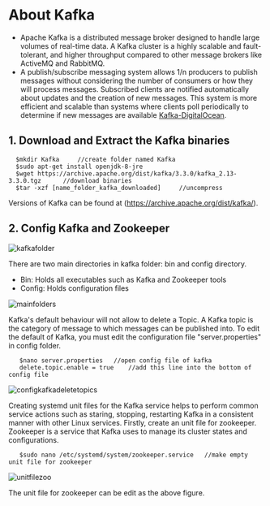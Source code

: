 # About Kafka
- Apache Kafka is a distributed message broker designed to handle large volumes of real-time data. A Kafka cluster is a highly scalable and fault-tolerant, and higher throughput compared to other message brokers like ActiveMQ and RabbitMQ. 
- A publish/subscribe messaging system allows 1/n producers to publish messages without considering the number of consumers or how they will process messages. Subscribed clients are notified automatically about updates and the creation of new messages. This system is more efficient and scalable than systems where clients poll periodically to determine if new messages are available [Kafka-DigitalOcean](https://www.digitalocean.com/community/tutorials/how-to-install-apache-kafka-on-ubuntu-20-04). 

## 1. Download and Extract the Kafka binaries 

      $mkdir Kafka     //create folder named Kafka
      $sudo apt-get install openjdk-8-jre 
      $wget https://archive.apache.org/dist/kafka/3.3.0/kafka_2.13-3.3.0.tgz      //download binaries 
      $tar -xzf [name_folder_kafka_downloaded]     //uncompress 

Versions of Kafka can be found at (https://archive.apache.org/dist/kafka/). 

## 2. Config Kafka and Zookeeper 
![kafkafolder](https://user-images.githubusercontent.com/18479389/215024990-7d8a4490-c37e-41c6-aa87-1f02a6f89e07.png)

There are two main directories in kafka folder: bin and config directory. 

- Bin: Holds all executables such as Kafka and Zookeeper tools 
- Config: Holds configuration files 

![mainfolders](https://user-images.githubusercontent.com/18479389/215026148-056a7ef4-379b-420a-8887-49fc9ca03978.png)

Kafka's default behaviour will not allow to delete a Topic. A Kafka topic is the category of message to which messages can be published into. To edit the default of Kafka, you must edit the configuration file "server.properties" in config folder. 

       $nano server.properties   //open config file of kafka
       delete.topic.enable = true    //add this line into the bottom of config file

![configkafkadeletetopics](https://user-images.githubusercontent.com/18479389/215028174-09a67a30-17e4-4aab-a3ba-1860a93bbfe5.png)

Creating systemd unit files for the Kafka service helps to perform common service actions such as staring, stopping, restarting Kafka in a consistent manner with other Linux services. Firstly, create an unit file for zookeeper. Zookeeper is a service that Kafka uses to manage its cluster states and configurations. 

       $sudo nano /etc/systemd/system/zookeeper.service   //make empty unit file for zookeeper

![unitfilezoo](https://user-images.githubusercontent.com/18479389/215031103-74fe5dd9-e411-41e9-91b6-235632d2c9d2.png)

The unit file for zookeeper can be edit as the above figure. 
